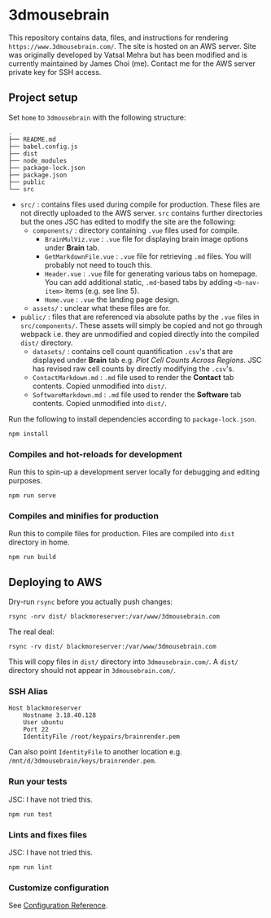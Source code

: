 # 3dmousebrain

This repository contains data, files, and instructions for rendering `https://www.3dmousebrain.com/`. The site is hosted on an AWS server. Site was originally developed by Vatsal Mehra but has been modified and is currently maintained by James Choi (me). Contact me for the AWS server private key for SSH access. 

## Project setup

Set `home` to `3dmousebrain` with the following structure:

```
.
├── README.md
├── babel.config.js
├── dist
├── node_modules
├── package-lock.json
├── package.json
├── public
└── src
```

* `src/` : contains files used during compile for production. These files are not directly uploaded to the AWS server. `src` contains further directories but the ones JSC has edited to modify the site are the following:
  * `components/` : directory containing `.vue` files used for compile. 
    * `BrainMulViz.vue` : `.vue` file for displaying brain image options under **Brain** tab.
    * `GetMarkdownFile.vue` : `.vue` file for retrieving `.md` files. You will probably not need to touch this.
    * `Header.vue` : `.vue` file for generating various tabs on homepage. You can add additional static, `.md`-based tabs by adding `<b-nav-item>` items (e.g. see line 5).
    * `Home.vue` : `.vue` the landing page design.
  * `assets/` : unclear what these files are for.
* `public/` : files that are referenced via absolute paths by the `.vue` files in `src/components/`. These assets will simply be copied and not go through webpack i.e. they are unmodified and copied directly into the compiled `dist/` directory.
  * `datasets/` : contains cell count quantification `.csv`'s that are displayed under **Brain** tab e.g. *Plot Cell Counts Across Regions*. JSC has revised raw cell counts by directly modifying the `.csv`'s.
  * `ContactMarkdown.md` : `.md` file used to render the **Contact** tab contents. Copied unmodified into `dist/`.
  * `SoftwareMarkdown.md` : `.md` file used to render the **Software** tab contents. Copied unmodified into `dist/`.
  

Run the following to install dependencies according to `package-lock.json`.

```
npm install
```

### Compiles and hot-reloads for development

Run this to spin-up a development server locally for debugging and editing purposes. 

```
npm run serve
```

### Compiles and minifies for production

Run this to compile files for production. Files are compiled into `dist` directory in home.

```
npm run build
```

## Deploying to AWS

Dry-run `rsync` before you actually push changes:

```
rsync -nrv dist/ blackmoreserver:/var/www/3dmousebrain.com
```

The real deal:
```
rsync -rv dist/ blackmoreserver:/var/www/3dmousebrain.com
```

This will copy files in `dist/` directory into `3dmousebrain.com/`. A `dist/` directory should not appear in `3dmousebrain.com/`. 

### SSH Alias

```
Host blackmoreserver
    Hostname 3.18.40.128
    User ubuntu
    Port 22
    IdentityFile /root/keypairs/brainrender.pem
```

Can also point `IdentityFile` to another location e.g. `/mnt/d/3dmousebrain/keys/brainrender.pem`.

### Run your tests

JSC: I have not tried this.

```
npm run test
```

### Lints and fixes files

JSC: I have not tried this.

```
npm run lint
```

### Customize configuration
See [Configuration Reference](https://cli.vuejs.org/config/).
